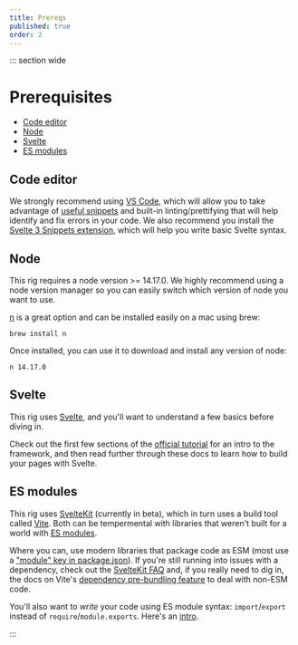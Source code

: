 ```yaml
---
title: Prereqs
published: true
order: 2
---
```


::: section wide

# Prerequisites

- [Code editor](#code-editor)
- [Node](#node)
- [Svelte](#svelte)
- [ES modules](#es-modules)

## Code editor

We strongly recommend using [VS Code](https://code.visualstudio.com/), which will allow you to take advantage of [useful snippets](./snippets.md) and built-in linting/prettifying that will help identify and fix errors in your code. We also recommend you install the [Svelte 3 Snippets extension](https://marketplace.visualstudio.com/items?itemName=fivethree.vscode-svelte-snippets), which will help you write basic Svelte syntax.

## Node

This rig requires a node version >= 14.17.0. We highly recommend using a node version manager so you can easily switch which version of node you want to use.

[n](https://github.com/tj/n) is a great option and can be installed easily on a mac using brew:

```
brew install n
```

Once installed, you can use it to download and install any version of node:

```
n 14.17.0
```

## Svelte

This rig uses [Svelte](https://svelte.dev/), and you'll want to understand a few basics before diving in.

Check out the first few sections of the [official tutorial](https://svelte.dev/tutorial/basics) for an intro to the framework, and then read further through these docs to learn how to build your pages with Svelte.

## ES modules

This rig uses [SvelteKit](https://kit.svelte.dev/) (currently in beta), which in turn uses a build tool called [Vite](https://vitejs.dev/guide/why.html). Both can be tempermental with libraries that weren't built for a world with [ES modules](https://developer.mozilla.org/en-US/docs/Web/JavaScript/Guide/Modules).

Where you can, use modern libraries that package code as ESM (most use a ["module" key in package.json](https://github.com/rollup/rollup/wiki/pkg.module)). If you're still running into issues with a dependency, check out the [SvelteKit FAQ](https://kit.svelte.dev/faq#how-do-i-fix-the-error-i-m-getting-trying-to-include-a-package) and, if you really need to dig in, the docs on Vite's [dependency pre-bundling feature](https://vitejs.dev/guide/dep-pre-bundling.html) to deal with non-ESM code.

You'll also want to _write_ your code using ES module syntax: `import`/`export` instead of `require`/`module.exports`. Here's an [intro](https://medium.com/backticks-tildes/introduction-to-es6-modules-49956f580da).

:::
